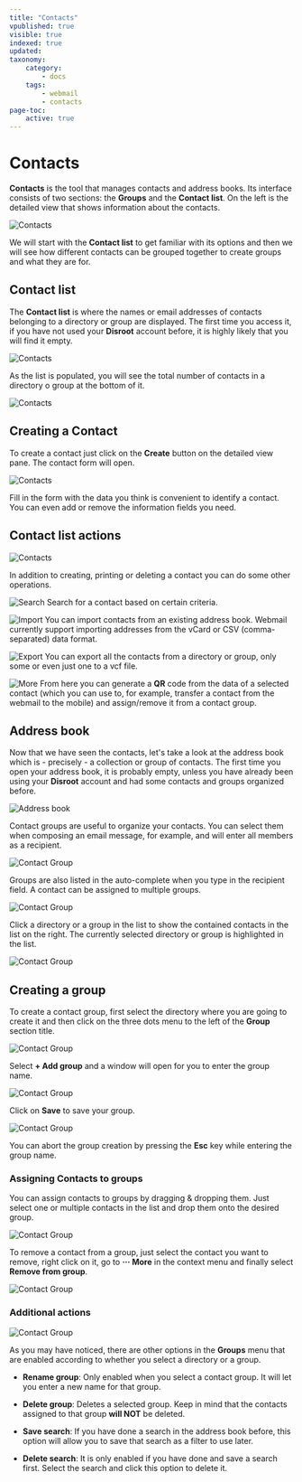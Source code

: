 ```yaml
---
title: "Contacts"
vpublished: true
visible: true
indexed: true
updated:
taxonomy:
    category:
        - docs
    tags:
        - webmail
        - contacts
page-toc:
    active: true
---
```


# Contacts
**Contacts** is the tool that manages contacts and address books. Its interface consists of two sections: the **Groups** and the **Contact list**. On the left is the detailed view that shows information about the contacts.

![Contacts](en/contacts_main.png)

We will start with the **Contact list** to get familiar with its options and then we will see how different contacts can be grouped together to create groups and what they are for.

## Contact list
The **Contact list** is where the names or email addresses of contacts belonging to a directory or group are displayed. The first time you access it, if you have not used your **Disroot** account before, it is highly likely that you will find it empty.

![Contacts](en/contact_list_empty.png)

As the list is populated, you will see the total number of contacts in a directory o group at the bottom of it.

![Contacts](en/bottom.png)

## Creating a Contact
To create a contact just click on the **Create** button on the detailed view pane. The contact form will open.

![Contacts](en/contact_create.gif)

Fill in the form with the data you think is convenient to identify a contact. You can even add or remove the information fields you need.

## Contact list actions

![Contacts](en/actions.png)

In addition to creating, printing or deleting a contact you can do some other operations.

![Search](en/search.png) Search for a contact based on certain criteria.

![Import](en/import.png) You can import contacts from an existing address book. Webmail currently support importing addresses from the vCard or CSV (comma-separated) data format.

![Export](en/export.png) You can export all the contacts from a directory or group, only some or even just one to a vcf file.

![More](en/more.png) From here you can generate a **QR** code from the data of a selected contact (which you can use to, for example, transfer a contact from the webmail to the mobile) and assign/remove it from a contact group.

## Address book
Now that we have seen the contacts, let's take a look at the address book which is - precisely - a collection or group of contacts. The first time you open your address book, it is probably empty, unless you have already been using your **Disroot** account and had some contacts and groups organized before.

![Address book](en/first_add_book.png)

Contact groups are useful to organize your contacts. You can select them when composing an email message, for example, and will enter all members as a recipient.

![Contact Group](en/send_add_group.gif)

Groups are also listed in the auto-complete when you type in the recipient field. A contact can be assigned to multiple groups.

![Contact Group](en/send_add_group_auto.gif)

Click a directory or a group in the list to show the contained contacts in the list on the right. The currently selected directory or group is highlighted in the list.

![Contact Group](en/group_select.gif)

## Creating a group
To create a contact group, first select the directory where you are going to create it and then click on the three dots menu to the left of the **Group** section title.

![Contact Group](en/group_create.png)

Select **+ Add group** and a window will open for you to enter the group name.

![Contact Group](en/groups_creation.png)

Click on **Save** to save your group.

![Contact Group](en/group_created.png)

You can abort the group creation by pressing the **Esc** key while entering the group name.

### Assigning Contacts to groups
You can assign contacts to groups by dragging & dropping them. Just select one or multiple contacts in the list and drop them onto the desired group.

![Contact Group](en/grouping.gif)

To remove a contact from a group, just select the contact you want to remove, right click on it, go to **··· More** in the context menu and finally select **Remove from group**.

![Contact Group](en/remove_from_group.gif)

### Additional actions

![Contact Group](en/more_actions.png)

As you may have noticed, there are other options in the **Groups** menu that are enabled according to whether you select a directory or a group.

- **Rename group**: Only enabled when you select a contact group. It will let you enter a new name for that group.

- **Delete group**: Deletes a selected group. Keep in mind that the contacts assigned to that group **will NOT** be deleted.

- **Save search**: If you have done a search in the address book before, this option will allow you to save that search as a filter to use later.

- **Delete search**: It is only enabled if you have done and save a search first. Select the search and click this option to delete it.
